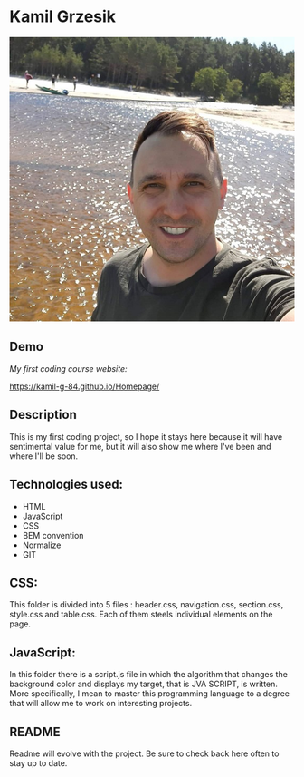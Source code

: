 # Kamil Grzesik

![Kamil](image/Kamil2.jpg)

## Demo 

*My first coding course website:*

https://kamil-g-84.github.io/Homepage/

## Description

This is my first coding project, so I hope it stays here because it will have sentimental value for me, but it will also show me where I've been and where I'll be soon.

## Technologies used:
- HTML
- JavaScript
- CSS
- BEM convention
- Normalize
- GIT

## CSS:
This folder is divided into 5 files : header.css, navigation.css, section.css, style.css and table.css. Each of them steels individual elements on the page.

## JavaScript:
In this folder there is a script.js file in which the algorithm that changes the background color and displays my target, that is JVA SCRIPT, is written. More specifically, I mean to master this programming language to a degree that will allow me to work on interesting projects.

## README
Readme will evolve with the project. Be sure to check back here often to stay up to date.
